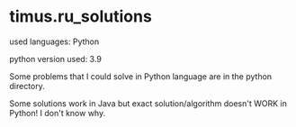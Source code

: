 # timus.ru_solutions

used languages: Python

python version used: 3.9

Some problems that I could solve in Python language are in the python directory.

Some solutions work in Java but exact solution/algorithm doesn't WORK in Python! I don't know why.
